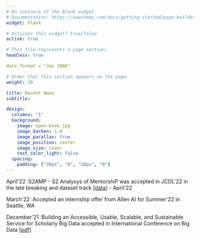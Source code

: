 ```yaml
---
# An instance of the Blank widget.
# Documentation: https://wowchemy.com/docs/getting-started/page-builder/
widget: blank

# Activate this widget? true/false
active: true

# This file represents a page section.
headless: true

date_format = "Jan 2006"

# Order that this section appears on the page.
weight: 20

title: Recent News
subtitle:

design:
  columns: "1"
  background:
    image: open-book.jpg
    image_darken: 1.0
    image_parallax: true
    image_position: center
    image_size: cover
    text_color_light: false
  spacing:
    padding: ["20px", "0", "20px", "0"]
---
```

April'22
:S2AMP - S2 Analysys of MentorshiP was accepted in JCDL'22 in the late breaking and dataset track [[data]](https://github.com/allenai/S2AMP-data) - April'22

March'22
:Accepted an internship offer from Allen AI for Summer'22 in Seattle, WA

December'21
:Building an Accessible, Usable, Scalable, and Sustainable Service for Scholarly Big Data accepted in International 
Conference on Big Data [[pdf]](https://www.cs.odu.edu/~jwu/downloads/pubs/wu-2021-bigdata/wu-2021-bigdata.pdf)


[//]: # (- [Explore similar templates]&#40;https://wowchemy.com/templates/&#41;)

[//]: # ()
[//]: # (- **Over 500,000 [Amazing Websites]&#40;https://wowchemy.com/&#41; have Already Been Built with Wowchemy**)

[//]: # ()
[//]: # (- **[Join]&#40;https://wowchemy.com/templates/&#41; the Most Empowered Hugo Community**)

